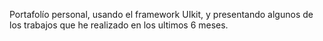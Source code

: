 Portafolío personal, usando el framework UIkit, y presentando algunos de los trabajos que he realizado en los ultimos 6 meses.
